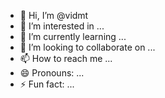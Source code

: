- 👋 Hi, I’m @vidmt
- 👀 I’m interested in ...
- 🌱 I’m currently learning ...
- 💞️ I’m looking to collaborate on ...
- 📫 How to reach me ...
- 😄 Pronouns: ...
- ⚡ Fun fact: ...

<!---
vidmt/vidmt is a ✨ special ✨ repository because its `README.md` (this file) appears on your GitHub profile.
You can click the Preview link to take a look at your changes.
--->
